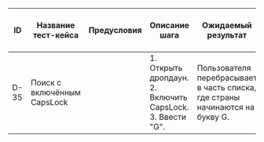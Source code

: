 | ID   | Название тест-кейса                | Предусловия | Описание шага                                                                 | Ожидаемый результат                                                                 | Статус проверки в Окружении 1 | Статус проверки в Окружении 2 | Баг-репорт |
|------|------------------------------------|-------------|--------------------------------------------------------------------------------|--------------------------------------------------------------------------------------|-------------------------------|-------------------------------|------------|
| D-35 | Поиск с включённым CapsLock        |             | 1. Открыть дропдаун. <br>2. Включить CapsLock.<br> 3. Ввести "G".                      | Пользователя перебрасывает в часть списка, где страны начинаются на букву G.       |                               |                               |            |
